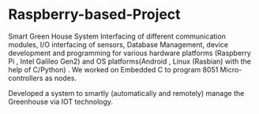 # Raspberry-based-Project
Smart Green House System
Interfacing of different communication modules, I/O interfacing of sensors, Database Management, device development
and programming for various hardware platforms (Raspberry Pi , Intel Galileo Gen2) and OS platforms(Android , Linux (Rasbian) 
with the help of C/Python) . We worked on Embedded C to program 8051 Micro-controllers as nodes.

Developed a system to smartly (automatically and remotely) manage the Greenhouse via IOT technology.
